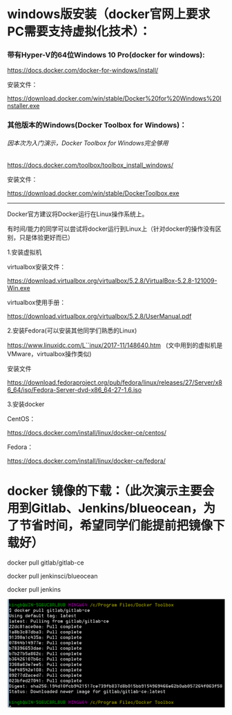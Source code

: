 # windows版安装（docker官网上要求PC需要支持虚拟化技术）：

### 带有Hyper-V的64位Windows 10 Pro(docker for windows):

https://docs.docker.com/docker-for-windows/install/

安装文件：

https://download.docker.com/win/stable/Docker%20for%20Windows%20Installer.exe

### 其他版本的Windows(Docker Toolbox for Windows)：
###### 因本次为入门演示，Docker Toolbox for Windows完全够用

https://docs.docker.com/toolbox/toolbox_install_windows/

安装文件：

https://download.docker.com/win/stable/DockerToolbox.exe

-----------------------------------------------------

Docker官方建议将Docker运行在Linux操作系统上。

有时间/能力的同学可以尝试将docker运行到Linux上（针对docker的操作没有区别，只是体验更好而已）

1.安装虚拟机

virtualbox安装文件：

https://download.virtualbox.org/virtualbox/5.2.8/VirtualBox-5.2.8-121009-Win.exe

virtualbox使用手册：

https://download.virtualbox.org/virtualbox/5.2.8/UserManual.pdf

2.安装Fedora(可以安装其他同学们熟悉的Linux)

https://www.linuxidc.com/L``inux/2017-11/148640.htm   (文中用到的虚拟机是VMware，virtualbox操作类似)

安装文件

https://download.fedoraproject.org/pub/fedora/linux/releases/27/Server/x86_64/iso/Fedora-Server-dvd-x86_64-27-1.6.iso

3.安装docker

CentOS：

https://docs.docker.com/install/linux/docker-ce/centos/

Fedora：

https://docs.docker.com/install/linux/docker-ce/fedora/

# docker 镜像的下载：（此次演示主要会用到Gitlab、Jenkins/blueocean，为了节省时间，希望同学们能提前把镜像下载好）
docker pull gitlab/gitlab-ce

docker pull jenkinsci/blueocean

docker pull jenkins

![img](../img/snipaste20180415_110353.png)
